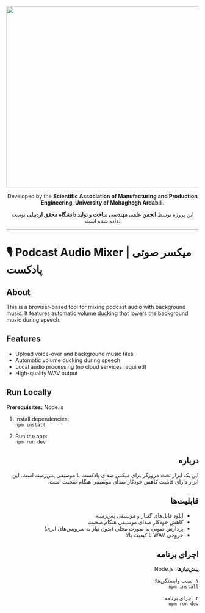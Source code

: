 <div align="center">
<img width="1200" height="475" alt="GHBanner" src="https://github.com/user-attachments/assets/0aa67016-6eaf-458a-adb2-6e31a0763ed6" />
</div>

<p align="center">
Developed by the <b>Scientific Association of Manufacturing and Production Engineering, University of Mohaghegh Ardabili</b>.
</p>

<p align="center">
این پروژه توسط <b>انجمن علمی مهندسی ساخت و تولید دانشگاه محقق اردبیلی</b> توسعه داده شده است.
</p>

---

# 🎙️ Podcast Audio Mixer | میکسر صوتی پادکست

<div dir="ltr">

## About
This is a browser-based tool for mixing podcast audio with background music. It features automatic volume ducking that lowers the background music during speech.

## Features
- Upload voice-over and background music files
- Automatic volume ducking during speech
- Local audio processing (no cloud services required)
- High-quality WAV output

## Run Locally
**Prerequisites:** Node.js

1. Install dependencies:  
   `npm install`

2. Run the app:  
   `npm run dev`

</div>

<div dir="rtl">

## درباره
این یک ابزار تحت مرورگر برای میکس صدای پادکست با موسیقی پس‌زمینه است. این ابزار دارای قابلیت کاهش خودکار صدای موسیقی هنگام صحبت است.

## قابلیت‌ها
- آپلود فایل‌های گفتار و موسیقی پس‌زمینه
- کاهش خودکار صدای موسیقی هنگام صحبت
- پردازش صوتی به صورت محلی (بدون نیاز به سرویس‌های ابری)
- خروجی WAV با کیفیت بالا

## اجرای برنامه
**پیش‌نیازها:** Node.js

۱. نصب وابستگی‌ها:  
   `npm install`

۲. اجرای برنامه:  
   `npm run dev`

</div>
